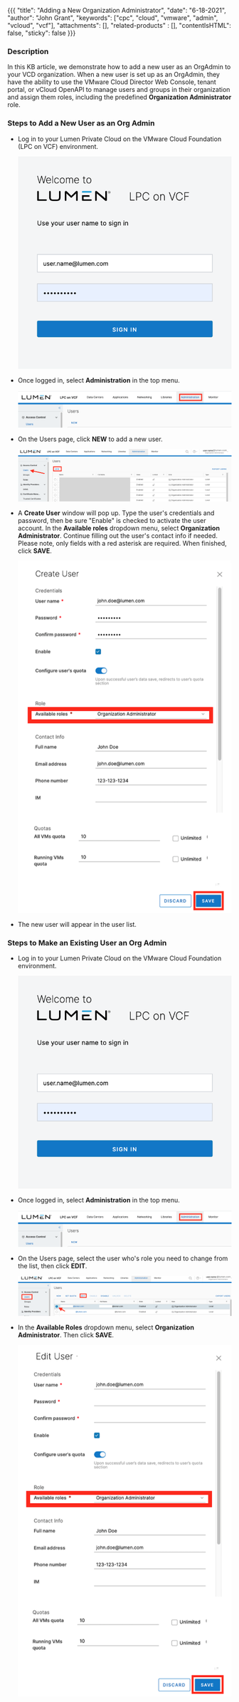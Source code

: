 {{{
  "title": "Adding a New Organization Administrator",
  "date": "6-18-2021",
  "author": "John Grant",
  "keywords": ["cpc", "cloud", "vmware", "admin", "vcloud", "vcf"],
  "attachments": [],
  "related-products" : [],
  "contentIsHTML": false,
  "sticky": false
}}}

### Description
In this KB article, we demonstrate how to add a new user as an OrgAdmin to your VCD organization. When a new user is set up as an OrgAdmin, they have the ability to use the VMware Cloud Director Web Console, tenant portal, or vCloud OpenAPI to manage users and groups in their organization and assign them roles, including the predefined __Organization Administrator__ role.

### Steps to Add a New User as an Org Admin

* Log in to your Lumen Private Cloud on the VMware Cloud Foundation (LPC on VCF) environment.

  ![Login to Lumen Private Cloud on VMware Cloud Foundation](../../images/dccf/login-html5.png)

* Once logged in, select __Administration__ in the top menu.

  ![Catalog](../../images/dccf/adding-org-admin1.png)

* On the Users page, click __NEW__ to add a new user.

  ![Catalog](../../images/dccf/adding-org-admin2.png)

* A __Create User__ window will pop up. Type the user's credentials and password, then be sure "Enable" is checked to activate the user account. In the __Available roles__ dropdown menu, select __Organization Administrator__. Continue filling out the user's contact info if needed. Please note, only fields with a red asterisk are required. When finished, click __SAVE__.

   ![Catalog](../../images/dccf/adding-org-admin3.png)

* The new user will appear in the user list.

### Steps to Make an Existing User an Org Admin

* Log in to your Lumen Private Cloud on the VMware Cloud Foundation environment.

  ![Login to Lumen Private Cloud on VMware Cloud Foundation](../../images/dccf/login-html5.png)

* Once logged in, select __Administration__ in the top menu.

  ![Catalog](../../images/dccf/adding-org-admin1.png)

* On the Users page, select the user who's role you need to change from the list, then click __EDIT__.

  ![Catalog](../../images/dccf/adding-org-admin4.png)

* In the __Available Roles__ dropdown menu, select __Organization Administrator__. Then click __SAVE__.

  ![Catalog](../../images/dccf/adding-org-admin5.png)
